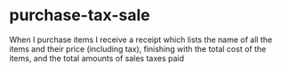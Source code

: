 # purchase-tax-sale
When I purchase items I receive a receipt which lists the name of all the items and their price (including tax), finishing with the total cost of the items, and the total amounts of sales taxes paid
